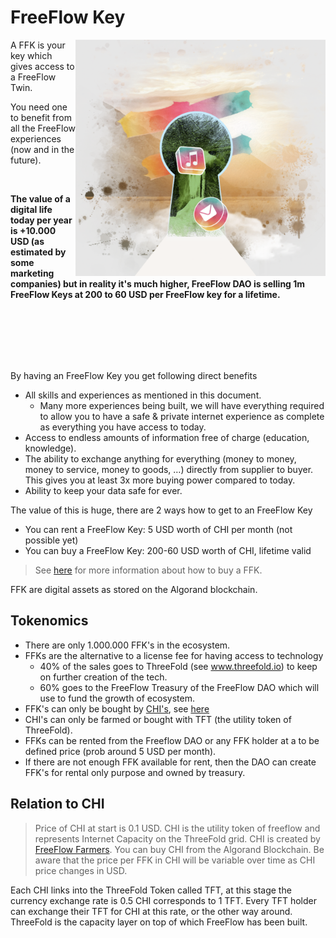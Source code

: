 # FreeFlow Key

<img src="img/twin_nft.png" alt="twin nft" width="400" style="float: right"/>

A FFK is your key which gives access to a FreeFlow Twin.

You need one to benefit from all the FreeFlow experiences (now and in the future).

<br>

**The value of a digital life today per year is +10.000 USD (as estimated by some marketing companies) but in reality it's much higher, FreeFlow DAO is selling 1m FreeFlow Keys at 200 to 60 USD per FreeFlow key for a lifetime.**

<br>
<br>
<br>
<br>
<br>

By having an FreeFlow Key you get following direct benefits

- All skills and experiences as mentioned in this document.
    - Many more experiences being built, we will have everything required to allow you to have a safe & private internet experience as complete as everything you have access to today.
- Access to endless amounts of information free of charge (education, knowledge).
- The ability to exchange anything for everything (money to money, money to service, money to goods, …) directly from supplier to buyer. This gives you at least 3x more buying power compared to today.
- Ability to keep your data safe for ever.

The value of this is huge, there are 2 ways how to get to an FreeFlow Key

- You can rent a FreeFlow Key: 5 USD worth of CHI per month (not possible yet)
- You can buy a FreeFlow Key: 200-60 USD worth of CHI, lifetime valid


> See [here](../buy/buy_my_twin.md) for more information about how to buy a FFK.

FFK are digital assets as stored on the Algorand blockchain.

## Tokenomics

- There are only 1.000.000 FFK's in the ecosystem.
- FFKs are the alternative to a license fee for having access to technology
    - 40% of the sales goes to ThreeFold (see www.threefold.io) to keep on further creation of the tech.
    - 60% goes to the FreeFlow Treasury of the FreeFlow DAO which will use to fund the growth of ecosystem.
- FFK's can only be bought by [CHI's](chi.md), see [here](../buy/buy_my_twin.md)
- CHI's can only be farmed or bought with TFT (the utility token of ThreeFold).
- FFKs can be rented from the Freeflow DAO or any FFK holder at a to be defined price (prob around 5 USD per month). 
- If there are not enough FFK available for rent, then the DAO can create FFK's for rental only purpose and owned by treasury.


## Relation to CHI

> Price of CHI at start is 0.1 USD. CHI is the utility token of freeflow and represents Internet Capacity on the ThreeFold grid. CHI is created by [FreeFlow Farmers](../farming/farming_intro.md). You can buy CHI from the Algorand Blockchain. Be aware that the price per FFK in CHI will be variable over time as CHI price changes in USD.

Each CHI links into the ThreeFold Token called TFT, at this stage the currency exchange rate is 0.5 CHI corresponds to 1 TFT. Every TFT holder can exchange their TFT for CHI at this rate, or the other way around. ThreeFold is the capacity layer on top of which FreeFlow has been built.
